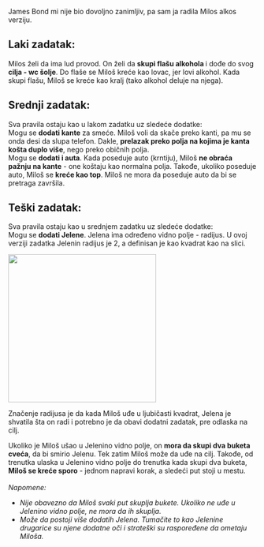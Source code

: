 James Bond mi nije bio dovoljno zanimljiv, pa sam ja radila Milos alkos verziju.

<h2> Laki zadatak: </h2> 
<p> 
  Milos želi da ima lud provod. On želi da <b> skupi flašu alkohola </b> i dođe do svog <b>cilja - wc šolje</b>.
  Do flaše se Miloš kreće kao lovac, jer lovi alkohol. Kada skupi flašu, Miloš se kreće kao kralj (tako alkohol deluje na njega).
</p>

<h2> Srednji zadatak: </h2> 
<p> 
Sva pravila ostaju kao u lakom zadatku uz sledeće dodatke: <br/>
Mogu se <b>dodati kante</b> za smeće. Miloš voli da skače preko kanti, pa mu se onda desi da slupa telefon. Dakle, <b>prelazak preko polja na kojima je kanta košta duplo više</b>, nego preko običnih polja. <br/>
Mogu se <b>dodati i auta</b>. Kada poseduje auto (krntiju), Miloš <b>ne obraća pažnju na kante</b> - one koštaju kao normalna polja. Takođe, ukoliko poseduje auto, Miloš se <b>kreće kao top</b>. Miloš ne mora da poseduje auto da bi se pretraga završila.  
</p>
  
<h2> Teški zadatak: </h2> 
<p> 
Sva pravila ostaju kao u srednjem zadatku uz sledeće dodatke: <br/>
Mogu se <b>dodati Jelene</b>. Jelena ima određeno vidno polje - radijus. U ovoj verziji zadatka Jelenin radijus je 2, a definisan je kao kvadrat kao na slici. </p>
  <img src="/senzorRadijus.png" height = "300px">
<p>
Značenje radijusa je da kada Miloš uđe u ljubičasti kvadrat, Jelena je shvatila šta on radi i potrebno je da obavi dodatni zadatak, pre odlaska na cilj.  
</p>
  
<p> 
Ukoliko je Miloš ušao u Jelenino vidno polje, on <b>mora da skupi dva buketa cveća</b>, da bi smirio Jelenu. Tek zatim Miloš može da uđe na cilj. Takođe, od trenutka ulaska u Jelenino vidno polje do trenutka kada skupi dva buketa, <b>Miloš se kreće sporo</b> - jednom napravi korak, a sledeći put stoji u mestu. <br/><br/>
<i> Napomene: 
<ul>
<li>Nije obavezno da Miloš svaki put skuplja bukete. Ukoliko ne uđe u Jelenino vidno polje, ne mora da ih skuplja. </li>
<li>Može da postoji više dodatih Jelena. Tumačite to kao Jelenine drugarice su njene dodatne oči i strateški su raspoređene da ometaju Miloša.</li>
</ul>
  </i>
</p>
